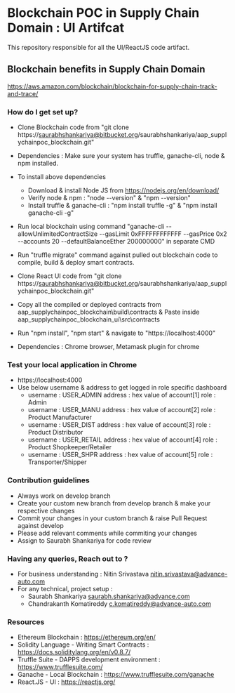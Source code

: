 # Blockchain POC in Supply Chain Domain : UI Artifcat #

This repository responsible for all the UI/ReactJS code artifact.


## Blockchain benefits in Supply Chain Domain ##

https://aws.amazon.com/blockchain/blockchain-for-supply-chain-track-and-trace/



### How do I get set up? ###

* Clone Blockchain code from "git clone https://saurabhshankariya@bitbucket.org/saurabhshankariya/aap_supplychainpoc_blockchain.git"
* Dependencies : Make sure your system has truffle, ganache-cli, node & npm installed.
* To install above dependencies
    * Download & install Node JS from https://nodejs.org/en/download/
    * Verify node & npm : "node --version" & "npm --version"
    * Install truffle & ganache-cli : "npm install truffle -g" & "npm install ganache-cli -g"

* Run local blockchain using command "ganache-cli --allowUnlimitedContractSize  --gasLimit 0xFFFFFFFFFFFF --gasPrice 0x2 --accounts 20 --defaultBalanceEther 200000000" in separate CMD
* Run "truffle migrate" command against pulled out blockchain code to compile, build & deploy smart contracts.
* Clone React UI code from "git clone https://saurabhshankariya@bitbucket.org/saurabhshankariya/aap_supplychainpoc_blockchain.git"
* Copy all the compiled or deployed contracts from aap_supplychainpoc_blockchain\build\contracts & Paste inside aap_supplychainpoc_blockchain_ui\src\contracts
* Run "npm install", "npm start" & navigate to "https://localhost:4000"
* Dependencies : Chrome browser, Metamask plugin for chrome



### Test your local application in Chrome ###

* https://localhost:4000
* Use below username & address to get logged in role specific dashboard
    * username : USER_ADMIN         address : hex value of account[1]           role : Admin
    * username : USER_MANU          address : hex value of account[2]           role : Product Manufacturer
    * username : USER_DIST          address : hex value of account[3]           role : Product Distributor
    * username : USER_RETAIL        address : hex value of account[4]           role : Product Shopkeeper/Retailer
    * username : USER_SHPR          address : hex value of account[5]           role : Transporter/Shipper




### Contribution guidelines ###

* Always work on develop branch
* Create your custom new branch from develop branch & make your respective changes  
* Commit your changes in your custom branch & raise Pull Request against develop
* Please add relevant comments while commiting your changes
* Assign to Saurabh Shankariya for code review



### Having any queries, Reach out to ? ###

* For business understanding : Nitin Srivastava <nitin.srivastava@advance-auto.com>
* For any technical, project setup  : 
    * Saurabh Shankariya <saurabh.shankariya@advance.com>
    * Chandrakanth Komatireddy <c.komatireddy@advance-auto.com>



### Resources ###

* Ethereum Blockchain : https://ethereum.org/en/
* Solidity Language - Writing Smart Contracts : https://docs.soliditylang.org/en/v0.8.7/
* Truffle Suite - DAPPS development environment : https://www.trufflesuite.com/
* Ganache - Local Blockchain : https://www.trufflesuite.com/ganache
* React.JS - UI : https://reactjs.org/
